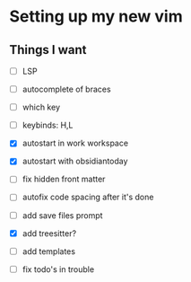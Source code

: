 # Setting up my new vim

## Things I want

- [ ] LSP
- [ ] autocomplete of braces
- [ ] which key
- [ ] keybinds: H,L
- [x] autostart in work workspace
- [x] autostart with obsidiantoday
- [ ] fix hidden front matter
- [ ] autofix code spacing after it's done
- [ ] add save files prompt
- [x] add treesitter?
- [ ] add templates
- [ ] fix todo's in trouble


